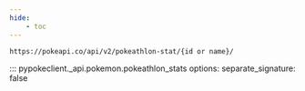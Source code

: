 ```yaml
---
hide:
    - toc
---
```


```console
https://pokeapi.co/api/v2/pokeathlon-stat/{id or name}/
```

::: pypokeclient._api.pokemon.pokeathlon_stats
    options:
        separate_signature: false
